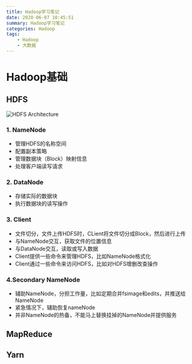 ```yaml
---
title: Hadoop学习笔记
date: 2020-06-07 10:45:51
summary: Hadoop学习笔记
categories: Hadoop
tags: 
	- Hadoop
	- 大数据
---
```


# Hadoop基础

## HDFS

![HDFS Architecture](https://cdn.jsdelivr.net/gh/Wanfengyueluo/images/hdfsarchitecture.png)

### 1. NameNode

- 管理HDFS的名称空间
- 配置副本策略
- 管理数据块（Block）映射信息
- 处理客户端读写请求

### 2. DataNode

- 存储实际的数据块
- 执行数据块的读写操作

### 3. Client

- 文件切分，文件上传HDFS时，CLient将文件切分成Block，然后进行上传
- 与NameNode交互，获取文件的位置信息
- 与DataNode交互，读取或写入数据
- Client提供一些命令来管理HDFS，比如NameNode格式化
- Client通过一些命令来访问HDFS，比如对HDFS增删改查操作

### 4.Secondary NameNode

- 辅助NameNode，分担工作量，比如定期合并fsimage和edits，并推送给NameNode
- 紧急情况下，辅助恢复nameNode
- 并非NameNode的热备，不能马上替换挂掉的NameNode并提供服务

## MapReduce

## Yarn